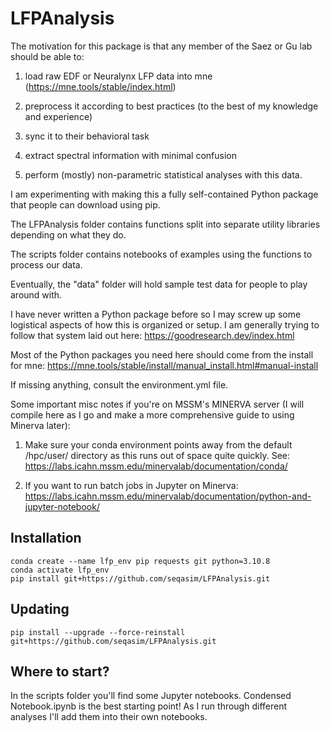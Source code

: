 # LFPAnalysis

The motivation for this package is that any member of the Saez or Gu lab should be able to:


1. load raw EDF or Neuralynx LFP data into mne (https://mne.tools/stable/index.html)

2. preprocess it according to best practices (to the best of my knowledge and experience)

3. sync it to their behavioral task 

4. extract spectral information with minimal confusion 

5. perform (mostly) non-parametric statistical analyses with this data. 

I am experimenting with making this a fully self-contained Python package that people can download using pip.


The LFPAnalysis folder contains functions split into separate utility libraries depending on what they do. 

The scripts folder contains notebooks of examples using the functions to process our data. 

Eventually, the "data" folder will hold sample test data for people to play around with. 

I have never written a Python package before so I may screw up some logistical aspects of how this is organized or setup. I am generally trying to follow that system laid out here: https://goodresearch.dev/index.html


Most of the Python packages you need here should come from the install for mne: https://mne.tools/stable/install/manual_install.html#manual-install

If missing anything, consult the environment.yml file. 

Some important misc notes if you're on MSSM's MINERVA server (I will compile here as I go and make a more comprehensive guide to using Minerva later): 

1. Make sure your conda environment points away from the default /hpc/user/ directory as this runs out of space quite quickly. See: https://labs.icahn.mssm.edu/minervalab/documentation/conda/

2. If you want to run batch jobs in Jupyter on Minerva: https://labs.icahn.mssm.edu/minervalab/documentation/python-and-jupyter-notebook/

## Installation

```
conda create --name lfp_env pip requests git python=3.10.8
conda activate lfp_env
pip install git+https://github.com/seqasim/LFPAnalysis.git
```

## Updating

```
pip install --upgrade --force-reinstall git+https://github.com/seqasim/LFPAnalysis.git 
```

## Where to start? 

In the scripts folder you'll find some Jupyter notebooks. Condensed Notebook.ipynb is the best starting point! As I run through different analyses I'll add them into their own notebooks.